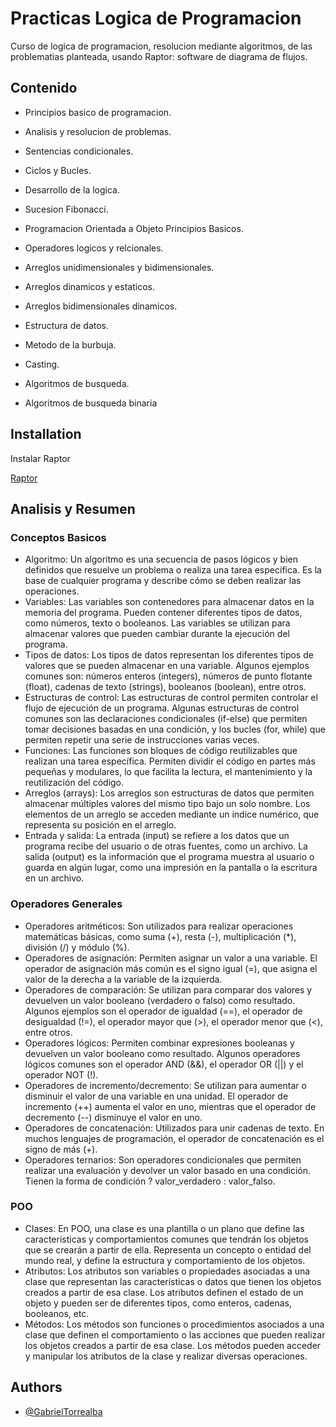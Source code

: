 # Practicas Logica de Programacion

Curso de logica de programacion, resolucion mediante algoritmos, de las problematias planteada, usando Raptor: software de diagrama de flujos.





## Contenido

- Principios basico de programacion.

- Analisis y resolucion de problemas.

- Sentencias condicionales.

- Ciclos y Bucles.

- Desarrollo de la logica.

- Sucesion Fibonacci.

- Programacion Orientada a Objeto Principios Basicos.

- Operadores logicos y relcionales.

- Arreglos unidimensionales y bidimensionales.

- Arreglos dinamicos y estaticos.

- Arreglos bidimensionales dinamicos.

- Estructura de datos.

- Metodo de la burbuja.

- Casting.

- Algoritmos de busqueda.

- Algoritmos de busqueda binaria


## Installation

Instalar Raptor

[Raptor](https://raptor.martincarlisle.com/)
    
## Analisis y Resumen

### Conceptos Basicos

- Algoritmo: Un algoritmo es una secuencia de pasos lógicos y bien definidos que resuelve un problema o realiza una tarea específica. Es la base de cualquier programa y describe cómo se deben realizar las operaciones.
- Variables: Las variables son contenedores para almacenar datos en la memoria del programa. Pueden contener diferentes tipos de datos, como números, texto o booleanos. Las variables se utilizan para almacenar valores que pueden cambiar durante la ejecución del programa.
- Tipos de datos: Los tipos de datos representan los diferentes tipos de valores que se pueden almacenar en una variable. Algunos ejemplos comunes son: números enteros (integers), números de punto flotante (float), cadenas de texto (strings), booleanos (boolean), entre otros.
- Estructuras de control: Las estructuras de control permiten controlar el flujo de ejecución de un programa. Algunas estructuras de control comunes son las declaraciones condicionales (if-else) que permiten tomar decisiones basadas en una condición, y los bucles (for, while) que permiten repetir una serie de instrucciones varias veces.
- Funciones: Las funciones son bloques de código reutilizables que realizan una tarea específica. Permiten dividir el código en partes más pequeñas y modulares, lo que facilita la lectura, el mantenimiento y la reutilización del código.
- Arreglos (arrays): Los arreglos son estructuras de datos que permiten almacenar múltiples valores del mismo tipo bajo un solo nombre. Los elementos de un arreglo se acceden mediante un índice numérico, que representa su posición en el arreglo.
- Entrada y salida: La entrada (input) se refiere a los datos que un programa recibe del usuario o de otras fuentes, como un archivo. La salida (output) es la información que el programa muestra al usuario o guarda en algún lugar, como una impresión en la pantalla o la escritura en un archivo.

### Operadores Generales

- Operadores aritméticos: Son utilizados para realizar operaciones matemáticas básicas, como suma (+), resta (-), multiplicación (*), división (/) y módulo (%).
- Operadores de asignación: Permiten asignar un valor a una variable. El operador de asignación más común es el signo igual (=), que asigna el valor de la derecha a la variable de la izquierda.
- Operadores de comparación: Se utilizan para comparar dos valores y devuelven un valor booleano (verdadero o falso) como resultado. Algunos ejemplos son el operador de igualdad (==), el operador de desigualdad (!=), el operador mayor que (>), el operador menor que (<), entre otros.
- Operadores lógicos: Permiten combinar expresiones booleanas y devuelven un valor booleano como resultado. Algunos operadores lógicos comunes son el operador AND (&&), el operador OR (||) y el operador NOT (!).
- Operadores de incremento/decremento: Se utilizan para aumentar o disminuir el valor de una variable en una unidad. El operador de incremento (++) aumenta el valor en uno, mientras que el operador de decremento (--) disminuye el valor en uno.
- Operadores de concatenación: Utilizados para unir cadenas de texto. En muchos lenguajes de programación, el operador de concatenación es el signo de más (+).
- Operadores ternarios: Son operadores condicionales que permiten realizar una evaluación y devolver un valor basado en una condición. Tienen la forma de condición ? valor_verdadero : valor_falso.

### POO

- Clases: En POO, una clase es una plantilla o un plano que define las características y comportamientos comunes que tendrán los objetos que se crearán a partir de ella. Representa un concepto o entidad del mundo real, y define la estructura y comportamiento de los objetos.
- Atributos: Los atributos son variables o propiedades asociadas a una clase que representan las características o datos que tienen los objetos creados a partir de esa clase. Los atributos definen el estado de un objeto y pueden ser de diferentes tipos, como enteros, cadenas, booleanos, etc.
- Métodos: Los métodos son funciones o procedimientos asociados a una clase que definen el comportamiento o las acciones que pueden realizar los objetos creados a partir de esa clase. Los métodos pueden acceder y manipular los atributos de la clase y realizar diversas operaciones.

## Authors

- [@GabrielTorrealba](https://github.com/GabrielJose2102)

